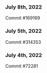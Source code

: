 ### July 8th, 2022

Commit #169169

### July 5th, 2022

Commit #314353


### July 4th, 2022

Commit #72281
